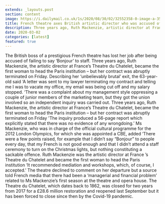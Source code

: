 ```yaml
---
extends: _layouts.post
section: content
image: https://i.dailymail.co.uk/1s/2020/08/30/02/32552358-0-image-a-35_1598749246046.jpg 
title: French theatre axes British artistic director who was accused of not saying \'Bonjour\' to staff 
description: Three years ago, Ruth Mackenzie, artistic director at France\'s Theatre du Chatelet, became the first woman to head the Paris institution - but her contract was abruptly terminated on Friday. 
date: 2020-03-02 
categories: [latest] 
featured: true 
--- 
```

The British boss of a prestigious French theatre has lost her job after being accused of failing to say ‘Bonjour’ to staff.
Three years ago, Ruth Mackenzie, the artistic director at France’s Theatre du Chatelet, became the first woman to head the Paris institution – but her contract was abruptly terminated on Friday.
Describing her ‘unbelievably brutal’ exit, the 63-year-old said ‘A letter was sent to my lawyer terminating my contract and telling me I was to vacate my office, my email was being cut off and my salary stopped.
‘There was a complaint about my management style oppressing a couple of junior members of the marketing team, but they got the union involved so an independent inquiry was carried out.
Three years ago, Ruth Mackenzie, the artistic director at France’s Theatre du Chatelet, became the first woman to head the Paris institution – but her contract was abruptly terminated on Friday
\'The inquiry produced a 56-page report which explicitly stated that there was no evidence of any wrongdoing.’
Ms Mackenzie, who was in charge of the official cultural programme for the 2012 London Olympics, for which she was appointed a CBE, added ‘There were a few points raised, for example that I didn’t say “Bonjour” to people every day, that my French is not good enough and that I didn’t attend a staff ceremony to turn on the Christmas lights, but nothing constituting a sackable offence.
Ruth Mackenzie was the artistic director at France ’s Theatre du Chatelet and became the first woman to head the Paris institution
‘It recommended mediation and workshops, which, of course, I accepted.’
The theatre declined to comment on her departure but a source told French media that there had been a ‘managerial and financial problem’ related to Ms Mackenzie’s first season at the theatre and opera house.
The Theatre du Chatelet, which dates back to 1862, was closed for two years from 2017 for a £28.6 million restoration and reopened last September but it has been forced to close since then by the Covid-19 pandemic.